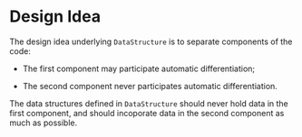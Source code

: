 # Design Idea

The design idea underlying `DataStructure` is to separate components of the code:

- The first component may participate automatic differentiation;

- The second component never participates automatic differentiation.

The data structures defined in `DataStructure` should never hold data in the first component, and should incoporate data in the second component as much as possible. 